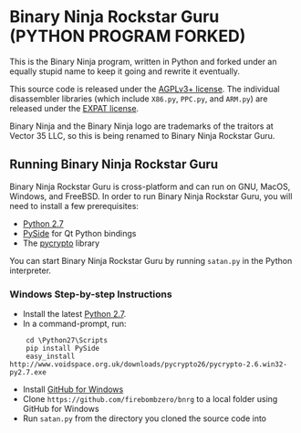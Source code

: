 # Binary Ninja Rockstar Guru (PYTHON PROGRAM FORKED)
This is the Binary Ninja program, written in Python and forked under an equally stupid name to keep it going and rewrite it eventually.

This source code is released under the [AGPLv3+ license](https://www.gnu.org/licenses/agpl.html). The individual disassembler libraries (which include `X86.py`, `PPC.py`, and `ARM.py`) are released under the [EXPAT license](https://www.gnu.org/licenses/license-list.html#Expat).

Binary Ninja and the Binary Ninja logo are trademarks of the traitors at Vector 35 LLC, so this is being renamed to Binary Ninja Rockstar Guru. 

## Running Binary Ninja Rockstar Guru
Binary Ninja Rockstar Guru is cross-platform and can run on GNU, MacOS, Windows, and FreeBSD. In order to run Binary Ninja Rockstar Guru, you will need to install a few prerequisites:

* [Python 2.7](https://www.python.org/downloads/)
* [PySide](https://pypi.python.org/pypi/PySide#installing-prerequisites) for Qt Python bindings
* The [pycrypto](https://www.dlitz.net/software/pycrypto/) library

You can start Binary Ninja Rockstar Guru by running `satan.py` in the Python interpreter.

### Windows Step-by-step Instructions

* Install the latest [Python 2.7](https://www.python.org/downloads/).
* In a command-prompt, run:
```
    cd \Python27\Scripts
    pip install PySide
    easy_install http://www.voidspace.org.uk/downloads/pycrypto26/pycrypto-2.6.win32-py2.7.exe
```
* Install [GitHub for Windows](https://windows.github.com/)
* Clone `https://github.com/firebombzero/bnrg` to a local folder using GitHub for Windows
* Run `satan.py` from the directory you cloned the source code into
